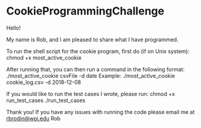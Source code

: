 # CookieProgrammingChallenge

Hello!

My name is Rob, and I am pleased to share what I have programmed.

To run the shell script for the cookie program, first do (if on Unix system):
chmod +x most_active_cookie

After running that, you can then run a command in the following format:
./most_active_cookie csvFile -d date
Example: ./most_active_cookie cookie_log.csv -d 2018-12-08

If you would like to run the test cases I wrote, please run:
chmod +x run_test_cases
./run_test_cases

Thank you! If you have any issues with running the code please email me at rbrodin@wpi.edu
Rob
